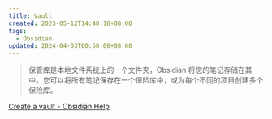 ```yaml
---
title: Vault
created: 2023-05-12T14:40:18+08:00
tags:
  - Obsidian
updated: 2024-04-03T00:50:00+08:00
---
```


> 保管库是本地文件系统上的一个文件夹，Obsidian 将您的笔记存储在其中。您可以将所有笔记保存在一个保险库中，或为每个不同的项目创建多个保险库。

[Create a vault - Obsidian Help](https://help.obsidian.md/Getting+started/Create+a+vault)
